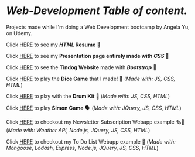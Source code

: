 # _Web-Development Table of content._
Projects made while I'm doing a Web Development bootcamp by Angela Yu, on Udemy.

Click [HERE](https://emanuelrodriguezbedeman.github.io/Web-Development/HTML%20Resume/index.html) to see my **_HTML_ Resume** 📄

Click [HERE](https://emanuelrodriguezbedeman.github.io/Web-Development/CSS%20Presentation/index.html) to see my **Presentation page entirely made with _CSS_** 🎨

Click [HERE](https://emanuelrodriguezbedeman.github.io/Web-Development/Tindog%20Bootstrap%205/index.html) to see the **Tindog Website** made with **_Bootstrap_** 🐶

Click [HERE](https://emanuelrodriguezbedeman.github.io/Web-Development/Dice%20Game/dice.html) to play the **Dice Game** that I made! 🎲 (_Made with: JS, CSS, HTML_)

Click [HERE](https://emanuelrodriguezbedeman.github.io/Web-Development/Drum%20kit/index.html) to play with the **Drum Kit** 🥁 (_Made with: JS, CSS, HTML_)

Click [HERE](https://emanuelrodriguezbedeman.github.io/Web-Development/Simon%20Game/index.html) to play **Simon Game** 🗣 (_Made with: JQuery, JS, CSS, HTML_)

Click [HERE](https://newsletter-signup753.herokuapp.com/) to checkout my Newsletter Subscription Webapp example 🗞📰 (_Made with: Weather API, Node.js, JQuery, JS, CSS, HTML_)

Click [HERE](https://todolist-erb.herokuapp.com/) to checkout my To Do List Webapp example 📝 (_Made with: Mongoose, Lodash, Express, Node.js, JQuery, JS, CSS, HTML_)
